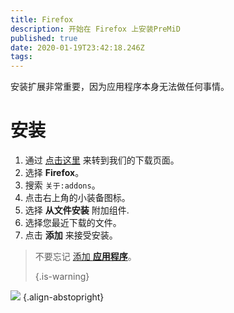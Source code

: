 ```yaml
---
title: Firefox
description: 开始在 Firefox 上安装PreMiD
published: true
date: 2020-01-19T23:42:18.246Z
tags:
---
```


安装扩展非常重要，因为应用程序本身无法做任何事情。

# 安装
1. 通过 [点击这里](https://premid.app/downloads) 来转到我们的下载页面。
2. 选择 **Firefox**。
3. 搜索 `关于:addons`。
4. 点击右上角的小装备图标。
5. 选择 **从文件安装** 附加组件.
6. 选择您最近下载的文件。
7. 点击 **添加** 来接受安装。

> 不要忘记 [添加 **应用程序**](/install)。 
> 
> {.is-warning}

![](https://img.icons8.com/color/2x/firefox.png) {.align-abstopright}